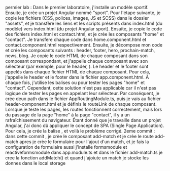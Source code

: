 permier lab : 
Dans le premier laboratoire, j'installe un modèle sportif. Ensuite, je crée un projet Angular nommé "sport". Pour l'étape suivante, je copie les fichiers (CSS, polices, images, JS et SCSS) dans le dossier "assets", et je transfère les liens et les scripts présents dans index.html (du modèle) vers index.html (du projet Angular sport). Ensuite, je copie le code des fichiers index.html et contact.html, et je crée les composants "home" et "contact". Je transfère chaque code dans home.component.html et contact.component.html respectivement. Ensuite, je décompose mon code et crée les composants suivants : header, footer, hero, prochain-match, news, blog. Je copie le code HTML de chaque composant dans son composant correspondant, et j'appelle chaque composant avec son sélecteur (par exemple, pour le header, <app-header></app-header>). Le header et le footer sont appelés dans chaque fichier HTML de chaque composant. Pour cela, j'appelle le header et le footer dans le fichier app.component.html. À chaque fois, j'utilise les balises <app-home></app-home> ou <app-contact></app-contact> pour tester les pages "home" et "contact". Cependant, cette solution n'est pas applicable car il n'est pas logique de tester les pages en appelant leur sélecteur. Par conséquent, je crée deux path dans le fichier AppRoutingModule.ts, puis je vais au fichier header-component.html et je définis le routeLink de chaque composant. Lorsque je teste les pages, les routes fonctionnent correctement, mais lors du passage de la page "home" à la page "contact", il y a un rafraîchissement du navigateur. Étant donné que je travaille dans un projet Angular, j'ai donc dû appliquer le concept de SPA (Single Page Application). Pour cela, je crée la balise <routerOutlet></routerOutlet>, et voilà le problème corrigé.
2eme commit : dans cette commit , je crèe le composant add-match et je crèe le route add-match apres je crèe le formulaire pour l'ajout d'un match, et je fais la configuration de formulaire aussi j'installe formsmodule et reactiveformsmodule dans app.module.ts et dans le fichier add-match.ts je cree la fonction addMatch() et quand j'ajoiute un match je stocke les donnes dans le local storage  
